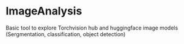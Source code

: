 # ImageAnalysis
 Basic tool to explore Torchvision hub and huggingface image models (Sergmentation, classification, object detection)
